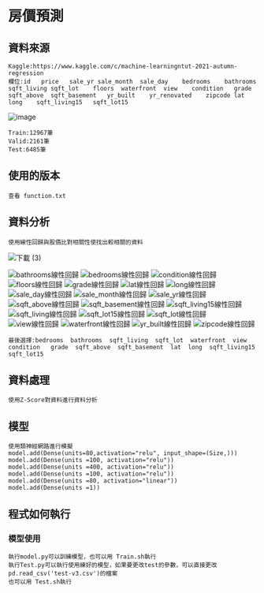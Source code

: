 # 房價預測
## 資料來源
    Kaggle:https://www.kaggle.com/c/machine-learningntut-2021-autumn-regression
    欄位:id	price	sale_yr	sale_month	sale_day	bedrooms	bathrooms	sqft_living	sqft_lot	floors	waterfront	view	condition	grade	sqft_above	sqft_basement	yr_built	yr_renovated	zipcode	lat	long	sqft_living15	sqft_lot15
![image](https://user-images.githubusercontent.com/93694868/143486998-58a47bd7-1ad0-4084-b610-b2293fdf5984.png)

    
    Train:12967筆
    Valid:2161筆
    Test:6485筆
## 使用的版本
    查看 function.txt

## 資料分析 
    使用線性回歸與股價比對相關性使找出較相關的資料
![下載 (3)](https://user-images.githubusercontent.com/93694868/143734601-d87ae097-be7c-4cb5-9a48-188f81713902.png)

![bathrooms線性回歸](https://user-images.githubusercontent.com/93694868/143471952-a02c66d3-0242-44c1-b25e-a4f7634e269a.png)
![bedrooms線性回歸](https://user-images.githubusercontent.com/93694868/143472000-9a714e5a-02f6-47e5-aa2d-b756d24a536a.png)
![condition線性回歸](https://user-images.githubusercontent.com/93694868/143472013-47cb8148-57a6-4311-a757-1df9d81ae84a.png)
![floors線性回歸](https://user-images.githubusercontent.com/93694868/143472019-15924e63-c725-4112-bb20-3254d6b6afbb.png)
![grade線性回歸](https://user-images.githubusercontent.com/93694868/143472026-4ad3897f-d5c5-40d7-9889-5916154f079f.png)
![lat線性回歸](https://user-images.githubusercontent.com/93694868/143472033-8d16327b-697b-4f00-bef6-f4232f077c69.png)
![long線性回歸](https://user-images.githubusercontent.com/93694868/143472046-01f98cf1-167e-497f-93c6-8bbce6b0ad7b.png)
![sale_day線性回歸](https://user-images.githubusercontent.com/93694868/143472057-2e6fe0ae-ea80-423b-9a28-45fd8e3e819f.png)
![sale_month線性回歸](https://user-images.githubusercontent.com/93694868/143472066-99b55e65-72e2-497a-89a3-8468af5922c9.png)
![sale_yr線性回歸](https://user-images.githubusercontent.com/93694868/143472074-f45760cc-44ab-4f22-840a-78fb694afa9f.png)
![sqft_above線性回歸](https://user-images.githubusercontent.com/93694868/143472083-f3fa16be-6710-47cd-949d-4214021c829c.png)
![sqft_basement線性回歸](https://user-images.githubusercontent.com/93694868/143472089-fcdf4ae7-5902-453d-b057-a038adbae2af.png)
![sqft_living15線性回歸](https://user-images.githubusercontent.com/93694868/143472096-39c828c7-88a0-4d4a-a9a3-c421653c7369.png)
![sqft_living線性回歸](https://user-images.githubusercontent.com/93694868/143472102-d38b2ab4-123d-4e0e-8982-a206487cd5b6.png)
![sqft_lot15線性回歸](https://user-images.githubusercontent.com/93694868/143472117-00e059c6-af3f-4471-b700-03a16802442f.png)
![sqft_lot線性回歸](https://user-images.githubusercontent.com/93694868/143472127-990956d3-3006-4188-9d33-5a16c83c7369.png)
![view線性回歸](https://user-images.githubusercontent.com/93694868/143472141-39873092-ad36-4244-9299-af45962c85fc.png)
![waterfront線性回歸](https://user-images.githubusercontent.com/93694868/143472158-2f91a5cf-db1e-4028-b996-82b61a9b87ea.png)
![yr_built線性回歸](https://user-images.githubusercontent.com/93694868/143472175-5eb8a15b-b943-493d-a83a-bcf855f5c27e.png)
![zipcode線性回歸](https://user-images.githubusercontent.com/93694868/143472193-45c64399-3e14-4762-b66d-4a24f43ac00d.png)
    
    最後選擇:bedrooms  bathrooms  sqft_living  sqft_lot  waterfront  view  condition   grade  sqft_above  sqft_basement  lat  long  sqft_living15  sqft_lot15
    
## 資料處理
    使用Z-Score對資料進行資料分析
## 模型
    使用類神經網路進行模擬
    model.add(Dense(units=80,activation="relu", input_shape=(Size,)))
    model.add(Dense(units =100, activation="relu"))
    model.add(Dense(units =400, activation="relu"))
    model.add(Dense(units =100, activation="relu"))
    model.add(Dense(units =80, activation="linear"))
    model.add(Dense(units =1))
## 程式如何執行
### 模型使用
    執行model.py可以訓練模型，也可以用 Train.sh執行
    執行Test.py可以執行使用練好的模型，如果要更改test的參數，可以直接更改pd.read_csv('test-v3.csv')的檔案
    也可以用 Test.sh執行
